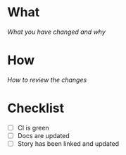 # What

_What you have changed and why_

# How

_How to review the changes_

# Checklist

- [ ] CI is green
- [ ] Docs are updated
- [ ] Story has been linked and updated
